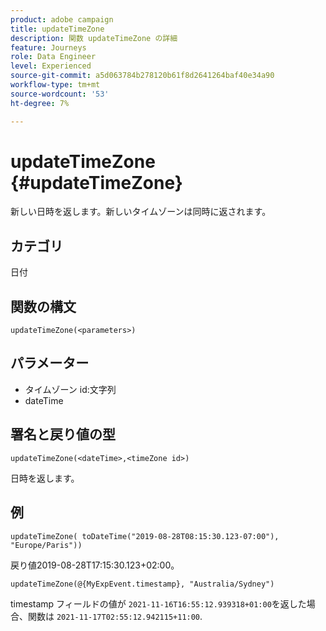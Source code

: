 ```yaml
---
product: adobe campaign
title: updateTimeZone
description: 関数 updateTimeZone の詳細
feature: Journeys
role: Data Engineer
level: Experienced
source-git-commit: a5d063784b278120b61f8d2641264baf40e34a90
workflow-type: tm+mt
source-wordcount: '53'
ht-degree: 7%

---
```


# updateTimeZone {#updateTimeZone}

新しい日時を返します。新しいタイムゾーンは同時に返されます。

## カテゴリ

日付

## 関数の構文

`updateTimeZone(<parameters>)`

## パラメーター

* タイムゾーン id:文字列
* dateTime

## 署名と戻り値の型

`updateTimeZone(<dateTime>,<timeZone id>)`

日時を返します。

## 例

`updateTimeZone( toDateTime("2019-08-28T08:15:30.123-07:00"), "Europe/Paris"))`

戻り値2019-08-28T17:15:30.123+02:00。

<!--`updateTimeZone( toDateTime("2019-08-28T08:15:30.123-07:00"), toTimeZone("Europe/Paris")))`
Returns "2019-08-28T17:15:30.123+02:00".-->

`updateTimeZone(@{MyExpEvent.timestamp}, "Australia/Sydney")`

timestamp フィールドの値が `2021-11-16T16:55:12.939318+01:00`を返した場合、関数は `2021-11-17T02:55:12.942115+11:00`.
